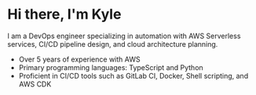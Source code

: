 # Hi there, I'm Kyle

I am a DevOps engineer specializing in automation with AWS Serverless services, CI/CD pipeline design, and cloud architecture planning.

- Over 5 years of experience with AWS
- Primary programming languages: TypeScript and Python
- Proficient in CI/CD tools such as GitLab CI, Docker, Shell scripting, and AWS CDK
